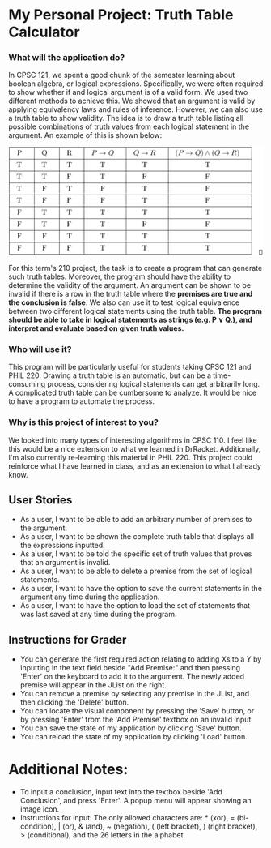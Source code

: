 # My Personal Project: Truth Table Calculator

### What will the application do?
In CPSC 121, we spent a good chunk of the semester learning about boolean algebra, or
logical expressions. Specifically, we were often required to show whether if 
and logical argument is of a valid form. We used two different methods to achieve this. 
We showed that an argument is valid by applying equivalency laws and rules of inference.
However, we can also use a truth table to show validity. The idea is to draw a truth table listing all possible combinations
of truth values from each logical statement in the argument.
An example of this is shown below:

![img.png](img.png)

For this term's 210 project, the task is to create a program that can generate such truth tables.
Moreover, the program should have the ability to determine the validity of the argument.
An argument can be shown to be invalid if there is a row in the truth table 
where the **premises are true and the conclusion is false**.
We also can use it to test logical equivalence between two different logical statements using
the truth table. **The program should be able to take in logical statements as strings (e.g. P ∨ Q.), and interpret
and evaluate based on given truth values.**
### Who will use it?
This program will be particularly useful for students taking CPSC 121 and PHIL 220. Drawing a truth table is an automatic, but
can be a time-consuming process, considering logical statements can get arbitrarily long. A complicated truth table can be cumbersome
to analyze. It would be nice to have a program to automate the process.

### Why is this project of interest to you?
We looked into many types of interesting algorithms in CPSC 110. I feel like this would be a nice extension to what we learned
in DrRacket. Additionally, I'm also currently re-learning this material in PHIL 220. This project could reinforce what I 
have learned in class, and as an extension to what I already know.

## User Stories
  - As a user, I want to be able to add an arbitrary number of premises to the argument.
  - As a user, I want to be shown the complete truth table that displays all the expressions inputted.
  - As a user, I want to be told the specific set of truth values that proves that an argument is invalid.
  - As a user, I want to be able to delete a premise from the set of logical statements.
  - As a user, I want to have the option to save the current statements in the argument any time during the application.
  - As a user, I want to have the option to load the set of statements that was last saved at any time during the program.

## Instructions for Grader
- You can generate the first required action relating to adding Xs to a Y by inputting in the text field beside "Add Premise:" and then pressing 'Enter' on the keyboard to add it to the argument.
The newly added premise will appear in the JList on the right.
- You can remove a premise by selecting any premise in the JList, and then clicking the 'Delete' button.
- You can locate the visual component by pressing the 'Save' button, or by pressing 'Enter' from the 'Add Premise' textbox on an invalid input.
- You can save the state of my application by clicking 'Save' button.
- You can reload the state of my application by clicking 'Load' button. 

# Additional Notes:
- To input a conclusion, input text into the textbox beside 'Add Conclusion', and press 'Enter'. A popup menu will appear showing an image icon.
- Instructions for input: The only allowed characters are: * \(xor\), = (bi-condition), | (or),
& (and), ~ (negation), ( (left bracket), ) (right bracket), > (conditional), and the 26 letters in the alphabet.
